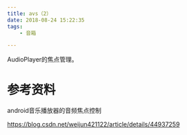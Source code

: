 ```yaml
---
title: avs（2）
date: 2018-08-24 15:22:35
tags:
	- 音箱

---
```




AudioPlayer的焦点管理。







# 参考资料

android音乐播放器的音频焦点控制

https://blog.csdn.net/weijun421122/article/details/44937259